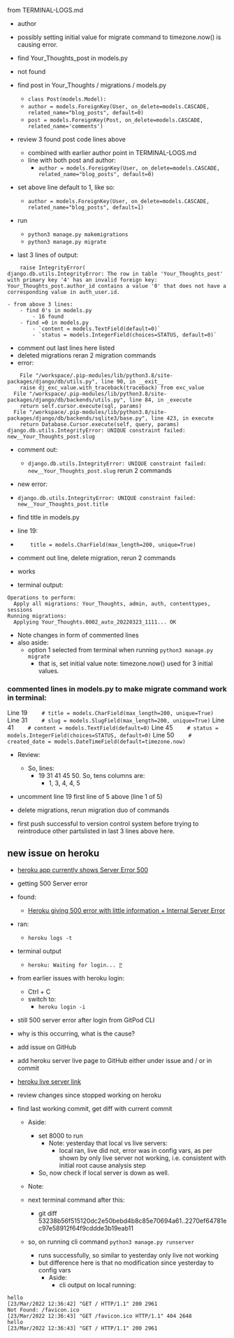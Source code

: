 from TERMINAL-LOGS.md

- author
- possibly setting initial value for migrate command to timezone.now() is causing error.
- find Your_Thoughts_post in models.py
- not found
- find post in Your_Thoughts / migrations / models.py
    - `class Post(models.Model):`
    - `author = models.ForeignKey(User, on_delete=models.CASCADE, related_name="blog_posts", default=0)`
    - `post = models.ForeignKey(Post, on_delete=models.CASCADE, related_name='comments')`
- review 3 found post code lines above
    - combined with earlier author point in TERMINAL-LOGS.md
    - line with both post and author:
        - `author = models.ForeignKey(User, on_delete=models.CASCADE, related_name="blog_posts", default=0)`
- set above line default to 1, like so:
    - `author = models.ForeignKey(User, on_delete=models.CASCADE, related_name="blog_posts", default=1)`

- run
    - `python3 manage.py makemigrations`
    - `python3 manage.py migrate`
- last 3 lines of output:

```
    raise IntegrityError(
django.db.utils.IntegrityError: The row in table 'Your_Thoughts_post' with primary key '4' has an invalid foreign key: Your_Thoughts_post.author_id contains a value '0' that does not have a corresponding value in auth_user.id.
```

    - from above 3 lines:
        - find 0's in models.py
            - 16 found
        - find =0 in models.py
            - `content = models.TextField(default=0)`
            - `status = models.IntegerField(choices=STATUS, default=0)`
- comment out last lines here listed
- deleted migrations reran 2 migration commands
- error:

```
    File "/workspace/.pip-modules/lib/python3.8/site-packages/django/db/utils.py", line 90, in __exit__
    raise dj_exc_value.with_traceback(traceback) from exc_value
  File "/workspace/.pip-modules/lib/python3.8/site-packages/django/db/backends/utils.py", line 84, in _execute
    return self.cursor.execute(sql, params)
  File "/workspace/.pip-modules/lib/python3.8/site-packages/django/db/backends/sqlite3/base.py", line 423, in execute
    return Database.Cursor.execute(self, query, params)
django.db.utils.IntegrityError: UNIQUE constraint failed: new__Your_Thoughts_post.slug
```

- comment out:
    - `django.db.utils.IntegrityError: UNIQUE constraint failed: new__Your_Thoughts_post.slug`
rerun 2 commands
- new error:
- `django.db.utils.IntegrityError: UNIQUE constraint failed: new__Your_Thoughts_post.title`
- find title in models.py
- line 19:
- `    title = models.CharField(max_length=200, unique=True)`
- comment out line, delete migration, rerun 2 commands

- works
- terminal output:

```
Operations to perform:
  Apply all migrations: Your_Thoughts, admin, auth, contenttypes, sessions
Running migrations:
  Applying Your_Thoughts.0002_auto_20220323_1111... OK
```

- Note changes in form of commented lines
- also aside:
    - option 1 selected from terminal when running
        `python3 manage.py migrate`
        - that is, set initial value
        note: timezone.now() used for 3 initial values.

### commented lines in models.py to make migrate command work in terminal:
Line 19 `    # title = models.CharField(max_length=200, unique=True)`
Line 31 `    # slug = models.SlugField(max_length=200, unique=True)`
Line 41 `    # content = models.TextField(default=0)`
Line 45 `    # status = models.IntegerField(choices=STATUS, default=0)`
Line 50 `    # created_date = models.DateTimeField(default=timezone.now)`

- Review:
    - So, lines:
        - 19 31 41 45 50. So, tens columns are:
            - 1, 3, 4, 4, 5


- uncomment line 19 first line of 5 above (line 1 of 5)
- delete migrations, rerun migration duo of commands

- first push successful to version control system before trying to reintroduce other partslisted in last 3 lines above here.

## new issue on heroku
 
- [heroku app currently shows Server Error 500](https://your-thoughts-app.herokuapp.com/)

- getting 500 Server error
- found:
    - [Heroku giving 500 error with little information + Internal Server Error](https://stackoverflow.com/questions/46021463/heroku-giving-500-error-with-little-information-internal-server-error)
- ran:
    - `heroku logs -t`
- terminal output
    - `heroku: Waiting for login... ⣟`
- from earlier issues with heroku login:
    - Ctrl + C
    - switch to:
        - `heroku login -i`

- still 500 server error after login from GitPod CLI
- why is this occurring, what is the cause?
- add issue on GitHub
- add heroku server live page to GitHub either under issue and / or in commit
- [heroku live server link](https://git.heroku.com/your-thoughts-app.git)
- review changes since stopped working on heroku
- find last working commit, get diff with current commit
    - Aside:
        - set 8000 to run
            - Note: yesterday that local vs live servers:
                - local ran, live did not, error was in config vars, as per shown by only live server not working, i.e. consistent with initial root cause analysis step
        - So, now check if local server is down as well.
    - Note: 
    - next terminal command after this:
        - git diff 53238b56f515120dc2e50bebd4b8c85e70694a61..2270ef64781ec97e58912f64f9cddde3b19eab11

    - so, on running cli command `python3 manage.py runserver`
        - runs successfully, so similar to yesterday only live not working
        - but difference here is that no modification since yesterday to config vars
            - Aside:
                - cli output on local running:

```
hello
[23/Mar/2022 12:36:42] "GET / HTTP/1.1" 200 2961
Not Found: /favicon.ico
[23/Mar/2022 12:36:43] "GET /favicon.ico HTTP/1.1" 404 2648
hello
[23/Mar/2022 12:36:43] "GET / HTTP/1.1" 200 2961
```


